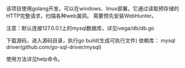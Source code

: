 该项目使用golang开发，可以在windows、linux部署。它通过读取预存储的HTTP完整请求，扫描各种web漏洞。
需要预先安装WebHunter。

注意：默认连接127.0.0.1上的mysql数据库，详见ivega/db/db.go

下载源码，进入源码目录，执行go build(生成可执行文件)
依赖库：
mysql driver(github.com/go-sql-driver/mysql)

使用方法详见help命令。

